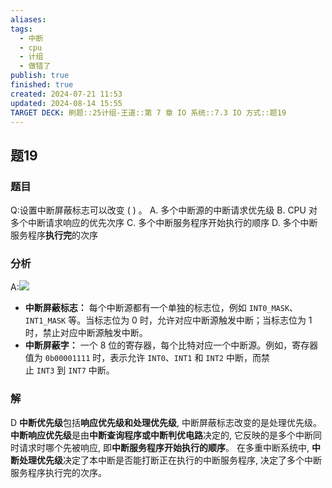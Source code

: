 ```yaml
---
aliases: 
tags:
  - 中断
  - cpu
  - 计组
  - 做错了
publish: true
finished: true
created: 2024-07-21 11:53
updated: 2024-08-14 15:55
TARGET DECK: 刷题::25计组-王道::第 7 章 IO 系统::7.3 IO 方式::题19
---
```


## 题19
### 题目
Q:设置中断屏蔽标志可以改变 ( ) 。
A. 多个中断源的中断请求优先级 
B. CPU 对多个中断请求响应的优先次序
C. 多个中断服务程序开始执行的顺序 
D. 多个中断服务程序**执行完**的次序
### 分析
A:![](https://img.hwenyi.live/202408141613447.webp)
- **中断屏蔽标志：** 每个中断源都有一个单独的标志位，例如 `INT0_MASK`、`INT1_MASK` 等。当标志位为 0 时，允许对应中断源触发中断；当标志位为 1 时，禁止对应中断源触发中断。
- **中断屏蔽字：** 一个 8 位的寄存器，每个比特对应一个中断源。例如，寄存器值为 `0b00001111` 时，表示允许 `INT0`、`INT1` 和 `INT2` 中断，而禁止 `INT3` 到 `INT7` 中断。
### 解
D
**中断优先级**包括**响应优先级和处理优先级**, 中断屏蔽标志改变的是处理优先级。
**中断响应优先级**是由**中断查询程序或中断判优电路**决定的, 它反映的是多个中断同时请求时哪个先被响应, 即**中断服务程序开始执行的顺序**。
在多重中断系统中, **中断处理优先级**决定了本中断是否能打断正在执行的中断服务程序, 决定了多个中断服务程序执行完的次序。
